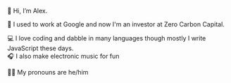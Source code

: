 👋 Hi, I’m Alex.

👔 I used to work at Google and now I'm an investor at Zero Carbon Capital.

💻 I love coding and dabble in many languages though mostly I write JavaScript these days.  
🎧 I also make electronic music for fun

🙋‍♂️ My pronouns are he/him



<!---
agawley/agawley is a ✨ special ✨ repository because its `README.md` (this file) appears on your GitHub profile.
You can click the Preview link to take a look at your changes.
--->
